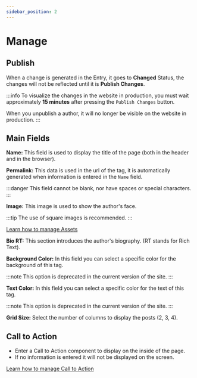 ```yaml
---
sidebar_position: 2
---
```


# Manage

## Publish

When a change is generated in the Entry, it goes to **Changed** Status, the changes will not be reflected until it is **Publish Changes**.

:::info
To visualize the changes in the website in production, you must wait approximately **15 minutes** after pressing the `Publish Changes` button.

When you unpublish a author, it will no longer be visible on the website in production.
:::

## Main Fields

**Name:** This field is used to display the title of the page (both in the header and in the browser).

**Permalink:** This data is used in the url of the tag, it is automatically generated when information is entered in the `Name` field.

:::danger
This field cannot be blank, nor have spaces or special characters.
:::

**Image:** This image is used to show the author's face.

:::tip
The use of square images is recommended.
:::

[Learn how to manage Assets](/docs/components/assets)

**Bio RT:** This section introduces the author's biography. (RT stands for Rich Text).

**Background Color:** In this field you can select a specific color for the background of this tag.

:::note
This option is deprecated in the current version of the site.
:::

**Text Color:** In this field you can select a specific color for the text of this tag.

:::note
This option is deprecated in the current version of the site.
:::

**Grid Size:** Select the number of columns to display the posts (2, 3, 4).

## Call to Action

- Enter a Call to Action component to display on the inside of the page.
- If no information is entered it will not be displayed on the screen.

[Learn how to manage Call to Action](/docs/components/calltoaction)